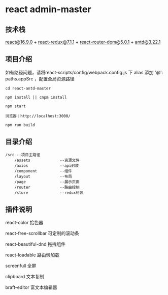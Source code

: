 # react admin-master
## 技术栈

react@16.9.0 + react-redux@7.1.1 + react-router-dom@5.0.1 + antd@3.22.1

## 项目介绍

如有路径问题，请将react-scripts/config/webpack.config.js 下 alias 添加 '@': paths.appSrc ，配置全局资源路径

```
cd react-antd-master

npm install || cnpm install

npm start

浏览器：http://localhost:3000/

npm run build
```

## 目录介绍
```
/src --项目主路径
    /assets             --资源文件
    /axios              --api封装
    /component          --组件
    /layout             --布局
    /page               --展示页面
    /router             --路由控制
    /store              --redux封装
```

## 插件说明

react-color                     拾色器

react-free-scrollbar            可定制的滚动条

react-beautiful-dnd             拖拽组件

react-loadable                  路由懒加载

screenfull                      全屏

clipboard                       文本复制

braft-editor                    富文本编辑器